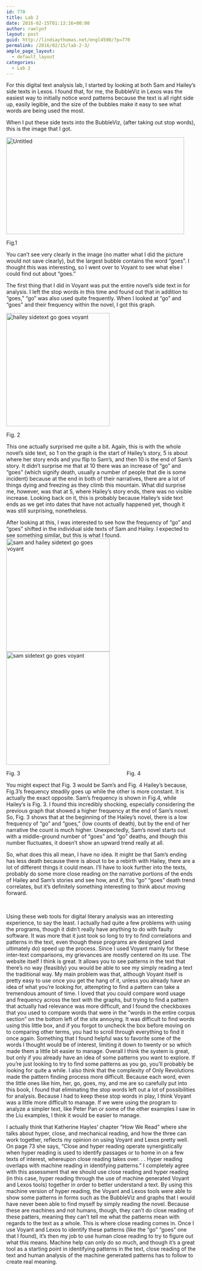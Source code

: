 ```yaml
---
id: 770
title: Lab 2
date: 2016-02-15T01:13:16+00:00
author: raelynf
layout: post
guid: http://lindsaythomas.net/engl4590/?p=770
permalink: /2016/02/15/lab-2-3/
ample_page_layout:
  - default_layout
categories:
  - Lab 2
---
```

For this digital text analysis lab, I started by looking at both Sam and Hailey’s side texts in Lexos. I found that, for me, the BubbleViz in Lexos was the easiest way to initially notice word patterns because the text is all right side up, easily legible, and the size of the bubbles make it easy to see what words are being used the most.
  
When I put these side texts into the BubbleViz, (after taking out stop words), this is the image that I got.

<a href="http://lindsaythomas.net/engl4590/wp-content/uploads/sites/10/2016/02/Untitled.png" rel="attachment wp-att-778"><img class="alignnone wp-image-778" src="http://lindsaythomas.net/engl4590/wp-content/uploads/sites/10/2016/02/Untitled-300x163.png" alt="Untitled" width="473" height="257" srcset="http://lindsaythomas.net/engl4590/wp-content/uploads/sites/10/2016/02/Untitled-300x163.png 300w, http://lindsaythomas.net/engl4590/wp-content/uploads/sites/10/2016/02/Untitled-768x418.png 768w, http://lindsaythomas.net/engl4590/wp-content/uploads/sites/10/2016/02/Untitled-1024x557.png 1024w" sizes="(max-width: 473px) 100vw, 473px" /></a>

Fig.1

You can&#8217;t see very clearly in the image (no matter what I did the picture would not save clearly), but the largest bubble contains the word &#8220;goes&#8221;. I thought this was interesting, so I went over to Voyant to see what else I could find out about “goes.”

The first thing that I did in Voyant was put the entire novel’s side text in for analysis. I left the stop words in this time and found out that in addition to “goes,” “go” was also used quite frequently. When I looked at “go” and “goes” and their frequency within the novel, I got this graph.

<a href="http://lindsaythomas.net/engl4590/wp-content/uploads/sites/10/2016/02/hailey-sidetext-go-goes-voyant.png" rel="attachment wp-att-773"><img class="alignnone wp-image-773" src="http://lindsaythomas.net/engl4590/wp-content/uploads/sites/10/2016/02/hailey-sidetext-go-goes-voyant-275x300.png" alt="hailey sidetext go goes voyant" width="275" height="300" srcset="http://lindsaythomas.net/engl4590/wp-content/uploads/sites/10/2016/02/hailey-sidetext-go-goes-voyant-275x300.png 275w, http://lindsaythomas.net/engl4590/wp-content/uploads/sites/10/2016/02/hailey-sidetext-go-goes-voyant-768x837.png 768w, http://lindsaythomas.net/engl4590/wp-content/uploads/sites/10/2016/02/hailey-sidetext-go-goes-voyant.png 800w" sizes="(max-width: 275px) 100vw, 275px" /></a>

Fig. 2

This one actually surprised me quite a bit. Again, this is with the whole novel’s side text, so 1 on the graph is the start of Hailey’s story, 5 is about where her story ends and you flip to Sam’s, and then 10 is the end of Sam’s story. It didn’t surprise me that at 10 there was an increase of “go” and “goes” (which signify death, usually a number of people that die is some incident) because at the end in both of their narratives, there are a lot of things dying and freezing as they climb this mountain. What did surprise me, however, was that at 5, where Hailey’s story ends, there was no visible increase. Looking back on it, this is probably because Hailey’s side text ends as we get into dates that have not actually happened yet, though it was still surprising, nonetheless.
  
After looking at this, I was interested to see how the frequency of “go” and “goes” shifted in the individual side texts of Sam and Hailey. I expected to see something similar, but this is what I found.<a href="http://lindsaythomas.net/engl4590/wp-content/uploads/sites/10/2016/02/sam-and-hailey-sidetext-go-goes-voyant.png" rel="attachment wp-att-774"><img class="alignnone size-medium wp-image-774" src="http://lindsaythomas.net/engl4590/wp-content/uploads/sites/10/2016/02/sam-and-hailey-sidetext-go-goes-voyant-275x300.png" alt="sam and hailey sidetext go goes voyant" width="275" height="300" srcset="http://lindsaythomas.net/engl4590/wp-content/uploads/sites/10/2016/02/sam-and-hailey-sidetext-go-goes-voyant-275x300.png 275w, http://lindsaythomas.net/engl4590/wp-content/uploads/sites/10/2016/02/sam-and-hailey-sidetext-go-goes-voyant-768x838.png 768w, http://lindsaythomas.net/engl4590/wp-content/uploads/sites/10/2016/02/sam-and-hailey-sidetext-go-goes-voyant.png 800w" sizes="(max-width: 275px) 100vw, 275px" /></a><a href="http://lindsaythomas.net/engl4590/wp-content/uploads/sites/10/2016/02/sam-sidetext-go-goes-voyant.png" rel="attachment wp-att-775"><img class="alignnone size-medium wp-image-775" src="http://lindsaythomas.net/engl4590/wp-content/uploads/sites/10/2016/02/sam-sidetext-go-goes-voyant-275x300.png" alt="sam sidetext go goes voyant" width="275" height="300" srcset="http://lindsaythomas.net/engl4590/wp-content/uploads/sites/10/2016/02/sam-sidetext-go-goes-voyant-275x300.png 275w, http://lindsaythomas.net/engl4590/wp-content/uploads/sites/10/2016/02/sam-sidetext-go-goes-voyant-768x837.png 768w, http://lindsaythomas.net/engl4590/wp-content/uploads/sites/10/2016/02/sam-sidetext-go-goes-voyant.png 800w" sizes="(max-width: 275px) 100vw, 275px" /></a>

Fig. 3                                                                        Fig. 4

You might expect that Fig. 3 would be Sam’s and Fig. 4 Hailey’s because, Fig.3’s frequency steadily goes up while the other is more constant. It is actually the exact opposite. Sam’s frequency is shown in Fig.4, while Hailey’s is Fig. 3. I found this incredibly shocking, especially considering the previous graph that showed a higher frequency at the end of Sam’s novel. So, Fig. 3 shows that at the beginning of the Hailey’s novel, there is a low frequency of “go” and “goes,” (low counts of death), but by the end of her narrative the count is much higher. Unexpectedly, Sam’s novel starts out with a middle-ground number of “goes” and “go” deaths, and though this number fluctuates, it doesn’t show an upward trend really at all.
  
So, what does this all mean, I have no idea. It might be that Sam’s ending has less death because there is about to be a rebirth with Hailey, there are a lot of different things it could mean. I’ll have to look further into the texts, probably do some more close reading on the narrative portions of the ends of Hailey and Sam’s stories and see how, and if, this “go” “goes” death trend correlates, but it’s definitely something interesting to think about moving forward.

&nbsp;

Using these web tools for digital literary analysis was an interesting experience, to say the least. I actually had quite a few problems with using the programs, though it didn’t really have anything to do with faulty software. It was more that it just took so long to try to find correlations and patterns in the text, even though these programs are designed (and ultimately do) speed up the process. Since I used Voyant mainly for these inter-text comparisons, my grievances are mostly centered on its use. The website itself I think is great. It allows you to see patterns in the text that there’s no way (feasibly) you would be able to see my simply reading a text the traditional way. My main problem was that, although Voyant itself is pretty easy to use once you get the hang of it, unless you already have an idea of what you’re looking for, attempting to find a pattern can take a tremendous amount of time. I loved that you could compare word usage and frequency across the text with the graphs, but trying to find a pattern that actually had relevance was more difficult, and I found the checkboxes that you used to compare words that were in the “words in the entire corpus section” on the bottom left of the site annoying. It was difficult to find words using this little box, and if you forgot to uncheck the box before moving on to comparing other terms, you had to scroll through everything to find it once again. Something that I found helpful was to favorite some of the words I thought would be of interest, limiting it down to twenty or so which made them a little bit easier to manage. Overall I think the system is great, but only if you already have an idea of some patterns you want to explore. If you’re just looking to try to find some patterns as you go, you’ll probably be looking for quite a while. I also think that the complexity of Only Revolutions made the pattern finding process more difficult. Because each word, even the little ones like him, her, go, goes, my, and me are so carefully put into this book, I found that eliminating the stop words left out a lot of possibilities for analysis. Because I had to keep these stop words in play, I think Voyant was a little more difficult to manage. If we were using the program to analyze a simpler text, like Peter Pan or some of the other examples I saw in the Liu examples, I think it would be easier to manage.
  
I actually think that Katherine Hayles’ chapter “How We Read” where she talks about hyper, close, and mechanical reading, and how the three can work together, reflects my opinion on using Voyant and Lexos pretty well. On page 73 she says, “Close and hyper reading operate synergistically when hyper reading is used to identify passages or to home in on a few texts of interest, whereupon close reading takes over. . . Hyper reading overlaps with machine reading in identifying patterns.” I completely agree with this assessment that we should use close reading and hyper reading (in this case, hyper reading through the use of machine generated Voyant and Lexos tools) together in order to better understand a text. By using this machine version of hyper reading, the Voyant and Lexos tools were able to show some patterns in forms such as the BubbleViz and graphs that I would have never been able to find myself by simply reading the novel. Because these are machines and not humans, though, they can’t do close reading of these patters, meaning they can’t tell me what the patterns mean with regards to the text as a whole. This is where close reading comes in. Once I use Voyant and Lexos to identify these patterns (like the “go” “goes” one that I found), it’s then my job to use human close reading to try to figure out what this means. Machine help can only do so much, and though it’s a great tool as a starting point in identifying patterns in the text, close reading of the text and human analysis of the machine generated patterns has to follow to create real meaning.